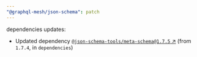 ```yaml
---
"@graphql-mesh/json-schema": patch
---
```

dependencies updates:
  - Updated dependency [`@json-schema-tools/meta-schema@1.7.5` ↗︎](https://www.npmjs.com/package/@json-schema-tools/meta-schema/v/1.7.5) (from `1.7.4`, in `dependencies`)

